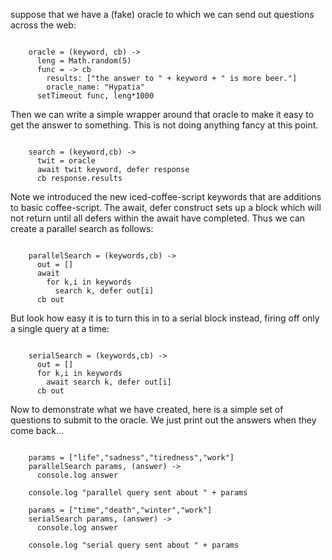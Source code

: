 
suppose that we have a (fake) oracle to which we can send out questions across the web:
    
```coffee-script

    oracle = (keyword, cb) -> 
      leng = Math.random(5)
      func = -> cb 
        results: ["the answer to " + keyword + " is more beer."]
        oracle_name: "Hypatia"
      setTimeout func, leng*1000
```
Then we can write a simple wrapper around that oracle to make it easy to get the answer to 
something. This is not doing anything fancy at this point.
    
```coffee-script

    search = (keyword,cb) ->
      twit = oracle
      await twit keyword, defer response
      cb response.results
```
Note we introduced the new iced-coffee-script keywords that are additions to basic coffee-script. 
The await, defer construct sets up a block which will not return until all defers within the await 
have completed. Thus we can create a parallel search as follows:
    
```coffee-script

    parallelSearch = (keywords,cb) ->
      out = []
      await
        for k,i in keywords
          search k, defer out[i]
      cb out
```
But look how easy it is to turn this in to a serial block instead, firing off only a single query 
at a time:
    
```coffee-script

    serialSearch = (keywords,cb) ->
      out = []
      for k,i in keywords
        await search k, defer out[i]
      cb out
```
Now to demonstrate what we have created, here is a simple set of questions to submit to the oracle.
We just print out the answers when they come back...
    
```coffee-script

    params = ["life","sadness","tiredness","work"]
    parallelSearch params, (answer) -> 
      console.log answer

    console.log "parallel query sent about " + params

    params = ["time","death","winter","work"]
    serialSearch params, (answer) -> 
      console.log answer

    console.log "serial query sent about " + params

```